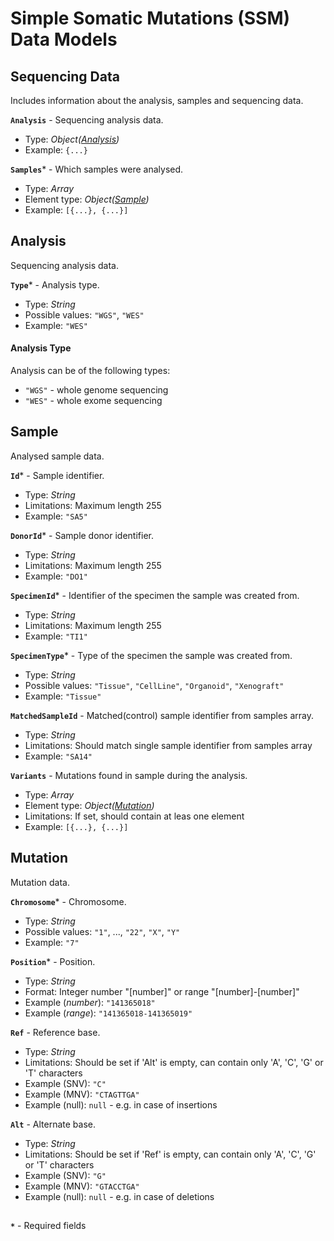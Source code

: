 # Simple Somatic Mutations (SSM) Data Models

## Sequencing Data
Includes information about the analysis, samples and sequencing data.

**`Analysis`** - Sequencing analysis data.
- Type: _Object([Analysis](https://github.com/dkfz-unite/unite-genome-feed/blob/main/Docs/api-genome-models.md#analysis))_
- Example: `{...}`

**`Samples`*** - Which samples were analysed.
- Type: _Array_
- Element type: _Object([Sample](https://github.com/dkfz-unite/unite-genome-feed/blob/main/Docs/api-genome-models.md#sample))_
- Example: `[{...}, {...}]`

## Analysis
Sequencing analysis data.

**`Type`*** - Analysis type.
- Type: _String_
- Possible values: `"WGS"`, `"WES"`
- Example: `"WES"`

#### Analysis Type
Analysis can be of the following types:
- `"WGS"` - whole genome sequencing
- `"WES"` - whole exome sequencing

## Sample
Analysed sample data.

**`Id`*** - Sample identifier.
- Type: _String_
- Limitations: Maximum length 255
- Example: `"SA5"`

**`DonorId`*** - Sample donor identifier.
- Type: _String_
- Limitations: Maximum length 255
- Example: `"DO1"`

**`SpecimenId`*** - Identifier of the specimen the sample was created from.
- Type: _String_
- Limitations: Maximum length 255
- Example: `"TI1"`

**`SpecimenType`*** - Type of the specimen the sample was created from.
- Type: _String_
- Possible values: `"Tissue"`, `"CellLine"`, `"Organoid"`, `"Xenograft"`
- Example: `"Tissue"`

**`MatchedSampleId`** - Matched(control) sample identifier from samples array.
- Type: _String_
- Limitations: Should match single sample identifier from samples array
- Example: `"SA14"`

**`Variants`** - Mutations found in sample during the analysis.
- Type: _Array_
- Element type: _Object([Mutation](https://github.com/dkfz-unite/unite-genome-feed/blob/main/Docs/api-models-ssm.md#mutation))_
- Limitations: If set, should contain at leas one element
- Example: `[{...}, {...}]`

## Mutation
Mutation data.

**`Chromosome`*** - Chromosome.
- Type: _String_
- Possible values: `"1"`, ..., `"22"`, `"X"`, `"Y"`
- Example: `"7"`

**`Position`*** - Position.
- Type: _String_
- Format: Integer number "[number]" or range "[number]-[number]"
- Example (_number_): `"141365018"`
- Example (_range_): `"141365018-141365019"`

**`Ref`** - Reference base.
- Type: _String_
- Limitations: Should be set if 'Alt' is empty, can contain only 'A', 'C', 'G' or 'T' characters
- Example (SNV): `"C"`
- Example (MNV): `"CTAGTTGA"`
- Example (null): `null` - e.g. in case of insertions

**`Alt`** - Alternate base.
- Type: _String_
- Limitations: Should be set if 'Ref' is empty, can contain only 'A', 'C', 'G' or 'T' characters
- Example (SNV): `"G"`
- Example (MNV): `"GTACCTGA"`
- Example (null): `null` - e.g. in case of deletions

##
**`*`** - Required fields
